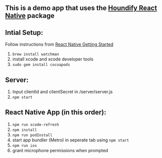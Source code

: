 ## This is a demo app that uses the [Houndify React Native](https://www.npmjs.com/package/houndify-react-native) package

## Intial Setup:

Follow instructions from [React Native Getting Started](https://reactnative.dev/docs/environment-setup)

1. `brew install watchman`
2. install xcode and xcode developer tools
3. `sudo gem install cocoapods`

## Server:

1. Input clientId and clientSecret in /server/server.js
2. `npm start`

## React Native App (in this order):

1. `npm run xcode-refresh`
2. `npm install`
3. `npm run podInstall`
4. start app bundler (Metro) in seperate tab using `npm start`
5. `npm run ios`
6. grant microphone permissions when prompted
